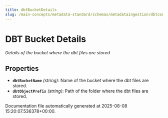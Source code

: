 ```yaml
---
title: dbtBucketDetails
slug: /main-concepts/metadata-standard/schemas/metadataingestion/dbtconfig/dbtbucketdetails
---
```


# DBT Bucket Details

*Details of the bucket where the dbt files are stored*

## Properties

- **`dbtBucketName`** *(string)*: Name of the bucket where the dbt files are stored.
- **`dbtObjectPrefix`** *(string)*: Path of the folder where the dbt files are stored.


Documentation file automatically generated at 2025-08-08 15:20:07.536378+00:00.
